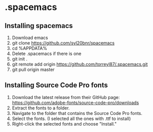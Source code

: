 # .spacemacs

## Installing spacemacs

1. Download emacs
2. git clone https://github.com/syl20bnr/spacemacs 
3. cd %APPDATA%
4. Delete .spacemacs if there is one
5. git init .
6. git remote add origin https://github.com/torreyl87/.spacemacs.git
7. git pull origin master

## Installing Source Code Pro fonts
1. Download the latest release from their GitHub page: https://github.com/adobe-fonts/source-code-pro/downloads
2. Extract the fonts to a folder.
3. Navigate to the folder that contains the Source Code Pro fonts.
4. Select the fonts. (I selected all the ones with .ttf to install)
5. Right-click the selected fonts and choose "Install."
